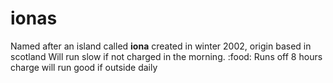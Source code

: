 # ionas
Named after an island called **iona** created in winter 2002, origin based in scotland
Will run slow if not charged in the morning. :food: Runs off 8 hours charge
will run good if outside daily
